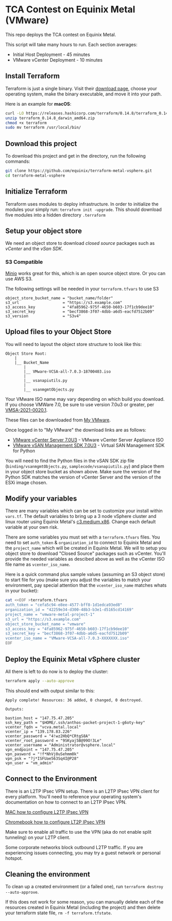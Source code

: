 # TCA Contest on Equinix Metal (VMware)

This repo deploys the TCA contest on Equinix Metal.

This script will take many hours to run. Each section averages:

* Initial Host Deployment - 45 minutes
* VMware vCenter Deployment - 10 minutes

## Install Terraform

Terraform is just a single binary.  Visit their [download page](https://www.terraform.io/downloads.html), choose your operating system, make the binary executable, and move it into your path.

Here is an example for **macOS**:

```bash
curl -LO https://releases.hashicorp.com/terraform/0.14.8/terraform_0.14.8_darwin_amd64.zip
unzip terraform_0.14.8_darwin_amd64.zip
chmod +x terraform 
sudo mv terraform /usr/local/bin/
```

## Download this project

To download this project and get in the directory, run the following commands:

```bash
git clone https://github.com/equinix/terraform-metal-vsphere.git
cd terraform-metal-vsphere
```

## Initialize Terraform

Terraform uses modules to deploy infrastructure. In order to initialize the modules your simply run: `terraform init -upgrade`. This should download five modules into a hidden directory `.terraform`

## Setup your object store
We need an object store to download *closed source* packages such as *vCenter* and the *vSan SDK*.
### S3 Compatible
[Minio](http://minio.io) works great for this, which is an open source object store. Or you can use AWS S3.

The following settings will be needed in your `terraform.tfvars` to use S3
```console
object_store_bucket_name = "bucket_name/folder"
s3_url                   = "https://s3.example.com"
s3_access_key            = "4fa85962-975f-4650-b603-17f1cb9dee10"
s3_secret_key            = "becf3868-3f07-4dbb-a6d5-eacfd7512b09"
s3_version               = "S3v4"
```

## Upload files to your Object Store
You will need to layout the object store structure to look like this:

```console
Object Store Root: 
    | 
    |__ Bucket_Name 
        | 
        |__ VMware-VCSA-all-7.0.3-18700403.iso
        | 
        |__ vsanapiutils.py
        | 
        |__ vsanmgmtObjects.py
```

Your VMware ISO name may vary depending on which build you download. If you choose VMWare 7.0, be sure to use version 7.0u3 or greater, per [VMSA-2021-0020.1](https://www.vmware.com/security/advisories/VMSA-2021-0020.html).

These files can be downloaded from [My VMware](http://my.vmware.com).

Once logged in to "My VMware" the download links are as follows:

* [VMware vCenter Server 7.0U3](https://customerconnect.vmware.com/en/group/vmware/evalcenter?p=vsphere-eval-7&source=evap) - VMware vCenter Server Appliance ISO
* [VMware vSAN Management SDK 7.0U3](https://code.vmware.com/web/sdk/7.0%20U3/vsan-python ) - Virtual SAN Management SDK for Python

You will need to find the Python files in the vSAN SDK zip file (`binding/vsanmgmtObjects.py`, `samplecode/vsanapiutils.py`) and place them in your object store bucket as shown above. Make sure the version of the Python SDK matches the version of vCenter Server and the version of the ESXi image chosen.

## Modify your variables

There are many variables which can be set to customize your install within `vars.tf`. The default variables to bring up a 3 node vSphere cluster and linux router using Equinix Metal's [c3.medium.x86](https://metal.equinix.com/product/servers/). Change each default variable at your own risk.

There are some variables you must set with a `terraform.tfvars` files. You need to set `auth_token` & `organization_id` to connect to Equinix Metal and the `project_name` which will be created in Equinix Metal. We will to setup you object store to download "Closed Source" packages such as vCenter. You'll provide the needed variables as descibed above as well as the vCenter ISO file name as `vcenter_iso_name`.

Here is a quick command plus sample values (assuming an S3 object store) to start file for you (make sure you adjust the variables to match your environment, pay special attention that the `vcenter_iso_name` matches whats in your bucket):

```bash
cat <<EOF >terraform.tfvars
auth_token = "cefa5c94-e8ee-4577-bff8-1d1edca93ed8"
organization_id = "42259e34-d300-48b3-b3e1-d5165cd14169"
project_name = "vmware-metal-project-1"
s3_url = "https://s3.example.com"
object_store_bucket_name = "vmware"
s3_access_key = "4fa85962-975f-4650-b603-17f1cb9dee10"
s3_secret_key = "becf3868-3f07-4dbb-a6d5-eacfd7512b09"
vcenter_iso_name = "VMware-VCSA-all-7.0.3-XXXXXXX.iso"
EOF
```

## Deploy the Equinix Metal vSphere cluster

All there is left to do now is to deploy the cluster:

```bash
terraform apply --auto-approve 
```

This should end with output similar to this:

```console
Apply complete! Resources: 36 added, 0 changed, 0 destroyed.

Outputs:

bastion_host = "147.75.47.205"
ssh_key_path = "$HOME/.ssh/anthos-packet-project-1-g6oty-key"
vcenter_fqdn = "vcva.metal.local"
vcenter_ip = "139.178.83.226"
vcenter_password = "4!wz2HbQ*CRtgS8A"
vcenter_root_password = "9SKyaj5B@99O!3Le"
vcenter_username = "Administrator@vsphere.local"
vpn_endpoint = "147.75.47.205"
vpn_pasword = "!f*NhVj0uSehmm0k"
vpn_psk = "?j*ISFUae563Sq4I@P28"
vpn_user = "vm_admin"
```

## Connect to the Environment

There is an L2TP IPsec VPN setup. There is an L2TP IPsec VPN client for every platform. You'll need to reference your operating system's documentation on how to connect to an L2TP IPsec VPN.

[MAC how to configure L2TP IPsec VPN](https://support.apple.com/guide/mac-help/set-up-a-vpn-connection-on-mac-mchlp2963/mac)

[Chromebook how to configure LT2P IPsec VPN](https://support.google.com/chromebook/answer/1282338?hl=en)

Make sure to enable all traffic to use the VPN (aka do not enable split tunneling) on your L2TP client.

Some corporate networks block outbound L2TP traffic. If you are experiencing issues connecting, you may try a guest network or personal hotspot.

## Cleaning the environment

To clean up a created environment (or a failed one), run `terraform destroy --auto-approve`.

If this does not work for some reason, you can manually delete each of the resources created in Equinix Metal (including the project) and then delete your terraform state file, `rm -f terraform.tfstate`.
